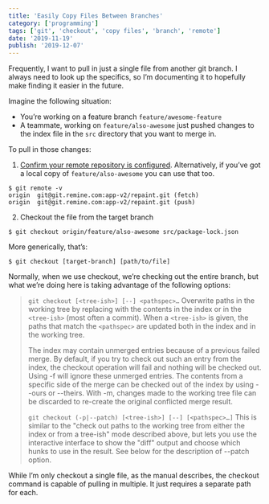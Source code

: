 ```yaml
---
title: 'Easily Copy Files Between Branches'
category: ['programming']
tags: ['git', 'checkout', 'copy files', 'branch', 'remote']
date: '2019-11-19'
publish: '2019-12-07'
---
```


Frequently, I want to pull in just a single file from another git branch. I always need to look up the specifics, so I’m documenting it to hopefully make finding it easier in the future.

Imagine the following situation:

-   You’re working on a feature branch `feature/awesome-feature`
-   A teammate, working on `feature/also-awesome` just pushed changes to the index file in the `src` directory that you want to merge in.

To pull in those changes:

1. [Confirm your remote repository is configured](../../2019-10-23/git-adding-remotes). Alternatively, if you’ve got a local copy of `feature/also-awesome` you can use that too.

```shell
$ git remote -v
origin	git@git.remine.com:app-v2/repaint.git (fetch)
origin	git@git.remine.com:app-v2/repaint.git (push)
```

2. Checkout the file from the target branch

```shell
$ git checkout origin/feature/also-awesome src/package-lock.json
```

More generically, that’s:

```shell
$ git checkout [target-branch] [path/to/file]
```

Normally, when we use checkout, we’re checking out the entire branch, but what we’re doing here is taking advantage of the following options:

> `git checkout [<tree-ish>] [--] <pathspec>…`
> Overwrite paths in the working tree by replacing with the contents in the index or in the `<tree-ish>` (most often a commit). When a `<tree-ish>` is given, the paths that match the `<pathspec>` are updated both in the index and in the working tree.
>
> The index may contain unmerged entries because of a previous failed merge. By default, if you try to check out such an entry from the index, the checkout operation will fail and nothing will be checked out.
> Using -f will ignore these unmerged entries. The contents from a specific side of the merge can be checked out of the index by using --ours or --theirs. With -m, changes made to the working tree file can be discarded to re-create the original conflicted merge result.
>
> `git checkout (-p|--patch) [<tree-ish>] [--] [<pathspec>…]`
> This is similar to the "check out paths to the working tree from either the index or from a tree-ish" mode described above, but lets you use the interactive interface to show the "diff" output and choose which hunks to use in the result. See below for the description of --patch option.

While I’m only checkout a single file, as the manual describes, the checkout command is capable of pulling in multiple. It just requires a separate path for each.
